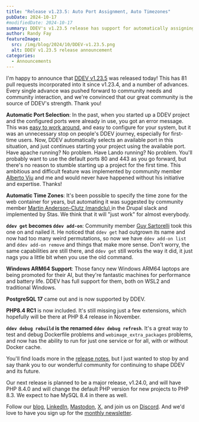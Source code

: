 ```yaml
---
title: "Release v1.23.5: Auto Port Assignment, Auto Timezones"
pubDate: 2024-10-17
#modifiedDate: 2024-10-17
summary: DDEV's v1.23.5 release has support for automatically assigning ports when the default ports are already in use, automatically setting the timezone in the web container, and many other goodies
author: Randy Fay
featureImage:
  src: /img/blog/2024/10/DDEV-v1.23.5.png
  alt: DDEV v1.23.5 release announcement
categories:
  - Announcements
---
```


I'm happy to announce that [DDEV v1.23.5](https://github.com/ddev/ddev/releases/tag/v1.23.5) was released today! This has 81 pull requests incorporated into it since v1.23.4, and a number of advances. Every single advance was pushed forward to community needs and community interaction, and we're convinced that our great community is the source of DDEV's strength. Thank you!

**Automatic Port Selection**: In the past, when you started up a DDEV project and the configured ports were already in use, you got an error message. This was [easy to work around](https://ddev.readthedocs.io/en/stable/users/usage/troubleshooting/#web-server-ports-already-occupied), and easy to configure for your system, but it was an unnecessary stop on people's DDEV journey, especially for first-time users. Now, DDEV automatically selects an available port in this situation, and just continues starting your project using the available port. Have apache running? No problem. Have Lando running? No problem. You'll probably want to use the default ports 80 and 443 as you go forward, but there's no reason to stumble starting up a project for the first time. This ambitious and difficult feature was implemented by community member [Alberto Viu](https://github.com/agviu) and me and would never have happened without his initiative and expertise. Thanks!

**Automatic Time Zones**: It's been possible to specify the time zone for the web container for years, but automating it was suggested by community member [Martin Anderson-Clutz (mandclu)
](https://www.drupal.org/u/mandclu) in the Drupal slack and implemented by Stas. We think that it will "just work" for almost everybody.

**`ddev get` becomes `ddev add-on`**: Community member [Guy Sartorelli](https://github.com/GuySartorelli) took this one on and nailed it. He noticed that `ddev get` had outgrown its name and now had too many weird permutations, so now we have `ddev add-on list` and `ddev add-on remove` and things that make more sense. Don't worry, the same capabilities are still there, and `ddev get` still works the way it did, it just nags you a little bit when you use the old command.

**Windows ARM64 Support**: Those fancy new Windows ARM64 laptops are being promoted for their AI, but they're fantastic machines for performance and battery life. DDEV has full support for them, both on WSL2 and traditional Windows.

**PostgreSQL 17** came out and is now supported by DDEV.

**PHP8.4 RC1** is now included. It's still missing just a few extensions, which hopefully will be there at PHP 8.4 release in November.

**`ddev debug rebuild` is the renamed `ddev debug refresh`**. It's a great way to test and debug Dockerfile problems and `webimage_extra_packages` problems, and now has the ability to run for just one service or for all, with or without Docker cache. 

You'll find loads more in the [release notes](https://github.com/ddev/ddev/releases/tag/v1.23.5), but I just wanted to stop by and say thank you to our wonderful community for continuing to shape DDEV and its future.

Our next release is planned to be a major release, v1.24.0, and will have PHP 8.4.0 and will change the default PHP version for new projects to PHP 8.3. We expect to hae MySQL 8.4 in there as well.

Follow our [blog](https://ddev.com/blog/), [LinkedIn](https://www.linkedin.com/company/ddev-foundation), [Mastodon](https://fosstodon.org/@ddev), [X,](https://x.com/randyfay) and join us on [Discord](https://discord.gg/5wjP76mBJD). And we'd love to have you sign up for the [monthly newsletter](/newsletter).